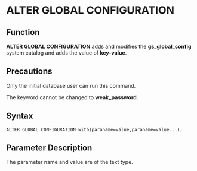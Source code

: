 # ALTER GLOBAL CONFIGURATION<a name="EN-US_TOPIC_0000001252227949"></a>

## Function<a name="en-us_topic_0283136791_en-us_topic_0237122191_en-us_topic_0059779163_s812131d8918641df9772c998b753f87e"></a>

**ALTER GLOBAL CONFIGURATION**  adds and modifies the  **gs\_global\_config**  system catalog and adds the value of  **key-value**.

## Precautions<a name="en-us_topic_0283136791_en-us_topic_0237122191_en-us_topic_0059779163_se3c9c9141f1b44ff9807883ea294625d"></a>

Only the initial database user can run this command.

The keyword cannot be changed to  **weak\_password**.

## Syntax<a name="en-us_topic_0283136791_en-us_topic_0237122191_en-us_topic_0059779163_s8d26aecdc3a24323a64f4df9f4df53f3"></a>

```
ALTER GLOBAL CONFIGURATION with(paraname=value,paraname=value...);
```

## Parameter Description<a name="en-us_topic_0283136791_en-us_topic_0237122191_en-us_topic_0059779163_s96f32bd65e9e46f4bf15eb3c1663af3a"></a>

The parameter name and value are of the text type.

